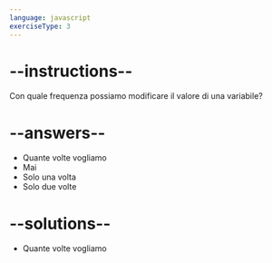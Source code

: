 ```yaml
---
language: javascript
exerciseType: 3
---
```


# --instructions--

Con quale frequenza possiamo modificare il valore di una variabile?

# --answers--

- Quante volte vogliamo
- Mai
- Solo una volta
- Solo due volte

# --solutions--

- Quante volte vogliamo
